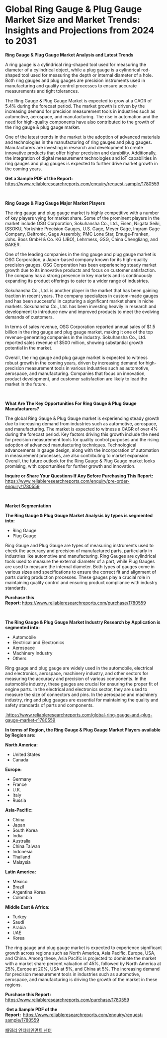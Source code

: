 <p><h1>Global Ring Gauge & Plug Gauge Market Size and Market Trends: Insights and Projections from 2024 to 2031</h1></p><p><strong>Ring Gauge & Plug Gauge Market Analysis and Latest Trends</strong></p>
<p><p>A ring gauge is a cylindrical ring-shaped tool used for measuring the diameter of a cylindrical object, while a plug gauge is a cylindrical rod-shaped tool used for measuring the depth or internal diameter of a hole. Both ring gauges and plug gauges are precision instruments used in manufacturing and quality control processes to ensure accurate measurements and tight tolerances.</p><p>The Ring Gauge & Plug Gauge Market is expected to grow at a CAGR of 5.4% during the forecast period. The market growth is driven by the increasing demand for precision measurement tools in industries such as automotive, aerospace, and manufacturing. The rise in automation and the need for high-quality components have also contributed to the growth of the ring gauge & plug gauge market.</p><p>One of the latest trends in the market is the adoption of advanced materials and technologies in the manufacturing of ring gauges and plug gauges. Manufacturers are investing in research and development to create innovative products that offer higher precision and durability. Additionally, the integration of digital measurement technologies and IoT capabilities in ring gauges and plug gauges is expected to further drive market growth in the coming years.</p></p>
<p><strong>Get a Sample PDF of the Report:&nbsp;</strong> <a href="https://www.reliableresearchreports.com/enquiry/request-sample/1780559">https://www.reliableresearchreports.com/enquiry/request-sample/1780559</a></p>
<p>&nbsp;</p>
<p><strong>Ring Gauge & Plug Gauge Major Market Players</strong></p>
<p><p>The ring gauge and plug gauge market is highly competitive with a number of key players vying for market share. Some of the prominent players in the market include OSG Corporation, Sokuhansha Co., Ltd., Eisen, Niigata Seiki, ISSOKU, Yorkshire Precision Gauges, U.S. Gage, Meyer Gage, Ingram Gage Company, Deltronic, Gage Assembly, PMC Lone Star, Emuge-Franken, Johs. Boss GmbH & Co. KG (JBO), Lehrmess, GSG, China Chengliang, and BAKER.</p><p>One of the leading companies in the ring gauge and plug gauge market is OSG Corporation, a Japan-based company known for its high-quality precision gauges. OSG Corporation has been experiencing steady market growth due to its innovative products and focus on customer satisfaction. The company has a strong presence in key markets and is continuously expanding its product offerings to cater to a wider range of industries.</p><p>Sokuhansha Co., Ltd. is another player in the market that has been gaining traction in recent years. The company specializes in custom-made gauges and has been successful in capturing a significant market share in niche markets. Sokuhansha Co., Ltd. has been investing heavily in research and development to introduce new and improved products to meet the evolving demands of customers.</p><p>In terms of sales revenue, OSG Corporation reported annual sales of $1.5 billion in the ring gauge and plug gauge market, making it one of the top revenue-generating companies in the industry. Sokuhansha Co., Ltd. reported sales revenue of $500 million, showing substantial growth potential in the market.</p><p>Overall, the ring gauge and plug gauge market is expected to witness robust growth in the coming years, driven by increasing demand for high-precision measurement tools in various industries such as automotive, aerospace, and manufacturing. Companies that focus on innovation, product development, and customer satisfaction are likely to lead the market in the future.</p></p>
<p>&nbsp;</p>
<p><strong>What Are The Key Opportunities For Ring Gauge & Plug Gauge Manufacturers?</strong></p>
<p><p>The global Ring Gauge & Plug Gauge market is experiencing steady growth due to increasing demand from industries such as automotive, aerospace, and manufacturing. The market is expected to witness a CAGR of over 4% during the forecast period. Key factors driving this growth include the need for precision measurement tools for quality control purposes and the rising adoption of advanced manufacturing techniques. Technological advancements in gauge design, along with the incorporation of automation in measurement processes, are also contributing to market expansion. Overall, the future outlook for the Ring Gauge & Plug Gauge market looks promising, with opportunities for further growth and innovation.</p></p>
<p><strong>Inquire or Share Your Questions If Any Before Purchasing This Report:</strong> <a href="https://www.reliableresearchreports.com/enquiry/pre-order-enquiry/1780559">https://www.reliableresearchreports.com/enquiry/pre-order-enquiry/1780559</a></p>
<p>&nbsp;</p>
<p><strong>Market Segmentation</strong></p>
<p><strong>The Ring Gauge & Plug Gauge Market Analysis by types is segmented into:</strong></p>
<p><ul><li>Ring Gauge</li><li>Plug Gauge</li></ul></p>
<p><p>Ring Gauge and Plug Gauge are types of measuring instruments used to check the accuracy and precision of manufactured parts, particularly in industries like automotive and manufacturing. Ring Gauges are cylindrical tools used to measure the external diameter of a part, while Plug Gauges are used to measure the internal diameter. Both types of gauges come in various sizes and specifications to ensure the correct fit and alignment of parts during production processes. These gauges play a crucial role in maintaining quality control and ensuring product compliance with industry standards.</p></p>
<p><strong>Purchase this Report:&nbsp;</strong><a href="https://www.reliableresearchreports.com/purchase/1780559">https://www.reliableresearchreports.com/purchase/1780559</a></p>
<p>&nbsp;</p>
<p><strong>The Ring Gauge & Plug Gauge Market Industry Research by Application is segmented into:</strong></p>
<p><ul><li>Automobile</li><li>Electrical and Electronics</li><li>Aerospace</li><li>Machinery Industry</li><li>Others</li></ul></p>
<p><p>Ring gauge and plug gauge are widely used in the automobile, electrical and electronics, aerospace, machinery industry, and other sectors for measuring the accuracy and precision of various components. In the automobile industry, these gauges are crucial for ensuring the proper fit of engine parts. In the electrical and electronics sector, they are used to measure the size of connectors and pins. In the aerospace and machinery industry, ring and plug gauges are essential for maintaining the quality and safety standards of parts and components.</p></p>
<p><a href="https://www.reliableresearchreports.com/global-ring-gauge-and-plug-gauge-market-r1780559">&nbsp;https://www.reliableresearchreports.com/global-ring-gauge-and-plug-gauge-market-r1780559</a></p>
<p><strong>In terms of Region, the Ring Gauge & Plug Gauge Market Players available by Region are:</strong></p>
<p>
    <p> <strong> North America: </strong>
        <ul>
            <li>United States</li>
            <li>Canada</li>
        </ul>
        </p> 
    <p> <strong> Europe: </strong>
        <ul>
            <li>Germany</li>
            <li>France</li>
            <li>U.K.</li>
            <li>Italy</li>
            <li>Russia</li>
        </ul>
        </p> 
    <p> <strong> Asia-Pacific: </strong>
        <ul>
            <li>China</li>
            <li>Japan</li>
            <li>South Korea</li>
            <li>India</li>
            <li>Australia</li>
            <li>China Taiwan</li>
            <li>Indonesia</li>
            <li>Thailand</li>
            <li>Malaysia</li>
        </ul>
        </p> 
    <p> <strong> Latin America: </strong>
        <ul>
            <li>Mexico</li>
            <li>Brazil</li>
            <li>Argentina Korea</li>
            <li>Colombia</li>
        </ul>
        </p> 
    <p> <strong> Middle East & Africa: </strong>
        <ul>
            <li>Turkey</li>
            <li>Saudi</li>
            <li>Arabia</li>
            <li>UAE</li>
            <li>Korea</li>
        </ul>
    </p>
    </p>
<p><p>The ring gauge and plug gauge market is expected to experience significant growth across regions such as North America, Asia Pacific, Europe, USA, and China. Among these, Asia Pacific is projected to dominate the market with a market share percent valuation of 45%, followed by North America at 25%, Europe at 20%, USA at 5%, and China at 5%. The increasing demand for precision measurement tools in industries such as automotive, aerospace, and manufacturing is driving the growth of the market in these regions.</p></p>
<p><strong>Purchase this Report: </strong><a href="https://www.reliableresearchreports.com/purchase/1780559">https://www.reliableresearchreports.com/purchase/1780559</a></p>
<p>&nbsp;<strong>Get a Sample PDF of the Report:&nbsp;&nbsp;</strong><a href="https://www.reliableresearchreports.com/enquiry/request-sample/1780559">https://www.reliableresearchreports.com/enquiry/request-sample/1780559</a></p>
<p><strong></strong></p>
<p><p><a href="https://github.com/nigaleamar09/Market-Research-Report-List-1/blob/main/1597067184596.md">패밀리 엔터테인먼트 센터</a></p></p>